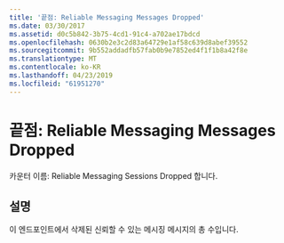 ```yaml
---
title: '끝점: Reliable Messaging Messages Dropped'
ms.date: 03/30/2017
ms.assetid: d0c5b842-3b75-4cd1-91c4-a702ae17bdcd
ms.openlocfilehash: 0630b2e3c2d83a64729e1af58c639d8abef39552
ms.sourcegitcommit: 9b552addadfb57fab0b9e7852ed4f1f1b8a42f8e
ms.translationtype: MT
ms.contentlocale: ko-KR
ms.lasthandoff: 04/23/2019
ms.locfileid: "61951270"
---
```

# <a name="endpoint-reliable-messaging-messages-dropped"></a>끝점: Reliable Messaging Messages Dropped
카운터 이름: Reliable Messaging Sessions Dropped 합니다.  
  
## <a name="description"></a>설명  
 이 엔드포인트에서 삭제된 신뢰할 수 있는 메시징 메시지의 총 수입니다.
